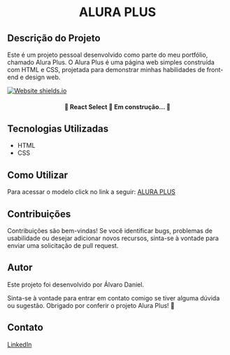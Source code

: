 <h1 align="center">ALURA PLUS</h1>

## Descrição do Projeto
<p>Este é um projeto pessoal desenvolvido como parte do meu portfólio, chamado Alura Plus. O Alura Plus é uma página web simples construída com HTML e CSS, projetada para demonstrar minhas habilidades de front-end e design web.</p>

<image align="center">[![Website shields.io](https://img.shields.io/website-up-down-green-red/http/shields.io.svg)](http://shields.io/)</image>

<h4 align="center"> 
	🚧  React Select 🚀 Em construção...  🚧
</h4>


## Tecnologias Utilizadas
- HTML
- CSS

## Como Utilizar
Para acessar o modelo click no link a seguir: [ALURA PLUS](https://aluraplus-sandy-three.vercel.app/)

## Contribuições
Contribuições são bem-vindas! Se você identificar bugs, problemas de usabilidade ou desejar adicionar novos recursos, sinta-se à vontade para enviar uma solicitação de pull request.

## Autor
Este projeto foi desenvolvido por Álvaro Daniel.

Sinta-se à vontade para entrar em contato comigo se tiver alguma dúvida ou sugestão. Obrigado por conferir o projeto Alura Plus! 🚀

## Contato
[LinkedIn](https://www.linkedin.com/in/%C3%A1lvaro-daniel-5a76562a9/)




